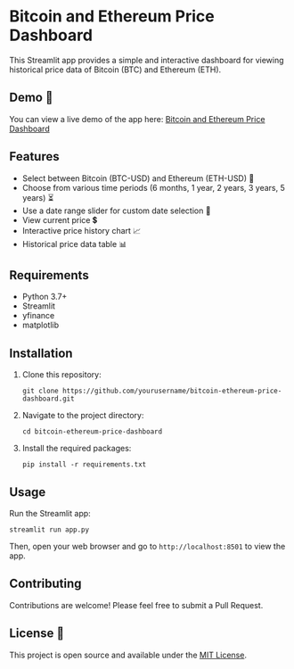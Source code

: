 # Bitcoin and Ethereum Price Dashboard

This Streamlit app provides a simple and interactive dashboard for viewing historical price data of Bitcoin (BTC) and Ethereum (ETH).

## Demo 🚀

You can view a live demo of the app here: [Bitcoin and Ethereum Price Dashboard](https://bitcoin-ethereum-price-dashboard-miyokoshimura.streamlit.app/)

## Features

- Select between Bitcoin (BTC-USD) and Ethereum (ETH-USD) 🔄
- Choose from various time periods (6 months, 1 year, 2 years, 3 years, 5 years) ⏳
- Use a date range slider for custom date selection 📅
- View current price 💲
- Interactive price history chart 📈
- Historical price data table 📊

## Requirements 

- Python 3.7+ 
- Streamlit
- yfinance
- matplotlib

## Installation 

1. Clone this repository:
   ```
   git clone https://github.com/yourusername/bitcoin-ethereum-price-dashboard.git
   ```

2. Navigate to the project directory:
   ```
   cd bitcoin-ethereum-price-dashboard
   ```

3. Install the required packages:
   ```
   pip install -r requirements.txt
   ```

## Usage 

Run the Streamlit app:

```
streamlit run app.py
```

Then, open your web browser and go to `http://localhost:8501` to view the app.

## Contributing 

Contributions are welcome! Please feel free to submit a Pull Request.

## License 📄

This project is open source and available under the [MIT License](LICENSE).
